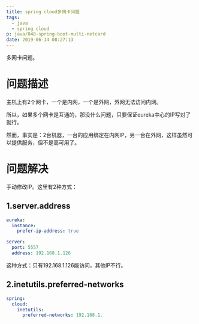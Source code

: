 ```yaml
---
title: spring cloud多网卡问题
tags:
  - java
  - spring cloud
p: java/048-spring-boot-multi-netcard
date: 2019-06-14 08:27:13
---
```


多网卡问题。

# 问题描述
主机上有2个网卡，一个是内网，一个是外网，外网无法访问内网。

所以，如果多个网卡是互通的，那没什么问题，只要保证eureka中心的IP写对了就行。

然而，事实是：2台机器，一台的应用绑定在内网IP，另一台在外网，这样虽然可以提供服务，但不是高可用了。

# 问题解决

手动修改IP。这里有2种方式：

## 1.server.address

```yml
eureka:
  instance:
    prefer-ip-address: true

server:
  port: 5557
  address: 192.168.1.126
```
这种方式：只有192.168.1.126能访问，其他IP不行。

## 2.inetutils.preferred-networks

```yml
spring:
  cloud:
    inetutils:
      preferred-networks: 192.168.1.
```


